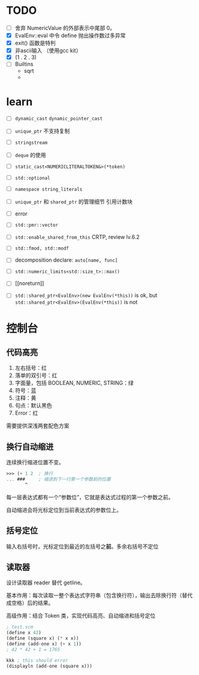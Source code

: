 # TODO


- [ ] 舍弃 NumericValue 的外部表示中尾部 0。
- [x] EvalEnv::eval 中令 define 抛出操作数过多异常
- [x] exit() 函数是特判
- [x] 非ascii输入 （使用gcc kit）
- [x] (1 . 2 . 3)
- [ ] Builtins
    - sqrt
    - 


# learn

- [ ] `dynamic_cast` `dynamic_pointer_cast`
- [ ] `unique_ptr` 不支持复制
- [ ] `stringstream`
- [ ] `deque` 的使用
- [ ] `static_cast<NUMERICLITERALTOKEN&>(*token)`
- [ ] `std::optional`
- [ ] `namespace string_literals`
- [ ] `unique_ptr` 和 `shared_ptr` 的管理细节 引用计数块
- [ ] error
- [ ] `std::pmr::vector`
- [ ] `std::enable_shared_from_this`  CRTP, review lv.6.2
- [ ] `std::fmod, std::modf`
- [ ] decomposition declare: `auto[name, func]`
- [ ] `std::numeric_limits<std::size_t>::max()`
- [ ] [[noreturn]]
- [ ] `std::shared_ptr<EvalEnv>(new EvalEnv(*this))` is ok, but `std::shared_ptr<EvalEnv>(EvalEnv(*this))` is not
  

# 控制台

## 代码高亮

1. 左右括号：红
2. 落单的双引号：红
3. 字面量，包括 BOOLEAN, NUMERIC, STRING：绿
4. 符号：蓝
5. 注释：黄
6. 句点：默认黑色
7. Error：红

需要提供深浅两套配色方案

## 换行自动缩进

连续换行缩进位置不变。

```scheme
>>> (+ 1 2  ; 换行
... ###     ; 缩进到下一行第一个参数前的位置     
       ^ 
```

每一层表达式都有一个“参数位”，它就是表达式过程的第一个参数之前。

自动缩进会将光标定位到当前表达式的参数位上。

## 括号定位

输入右括号时，光标定位到最近的左括号之**前**。多余右括号不定位


## 读取器

设计读取器 reader 替代 getline。

基本作用：每次读取一整个表达式字符串（包含换行符），输出去除换行符（替代成空格）后的结果。

高级作用：结合 Token 类，实现代码高亮、自动缩进和括号定位




```lisp
; test.scm
(define x 42)
(define (square x) (* x x))
(define (add-one x) (+ x 1))
; 42 * 42 + 1 = 1765

kkk ; this should error
(displayln (add-one (square x)))
```